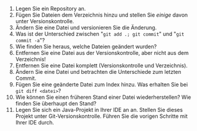 1.  Legen Sie ein Repository an.
2.  Fügen Sie Dateien dem Verzeichnis hinzu und stellen Sie *einige* davon
    unter Versionskontrolle.
3.  Ändern Sie eine Datei und versionieren Sie die Änderung.
4.  Was ist der Unterschied zwischen "`git add .; git commit`" und
    "`git commit -a`"?
5.  Wie finden Sie heraus, welche Dateien geändert wurden?
6.  Entfernen Sie eine Datei aus der Versionskontrolle, aber nicht aus dem
    Verzeichnis!
7.  Entfernen Sie eine Datei komplett (Versionskontrolle und Verzeichnis).
8.  Ändern Sie eine Datei und betrachten die Unterschiede zum letzten Commit.
9.  Fügen Sie eine geänderte Datei zum Index hinzu. Was erhalten Sie bei
    `git diff <datei>`?
10. Wie können Sie einen früheren Stand einer Datei wiederherstellen? Wie
    finden Sie überhaupt den Stand?
11. Legen Sie sich ein Java-Projekt in Ihrer IDE an an. Stellen Sie dieses
    Projekt unter Git-Versionskontrolle. Führen Sie die vorigen Schritte mit
    Ihrer IDE durch.
